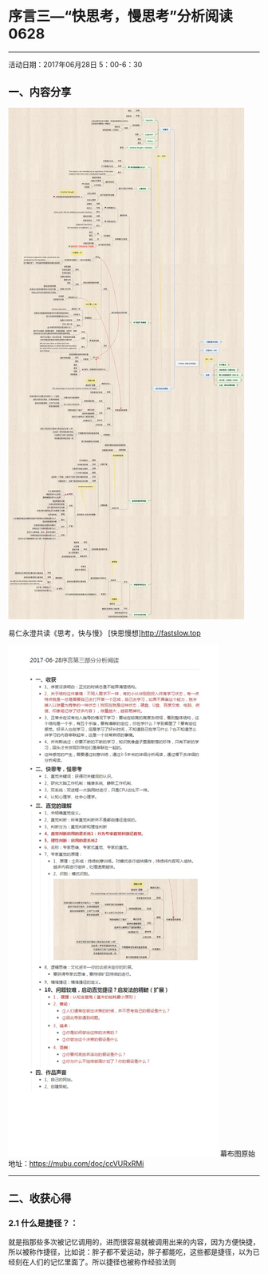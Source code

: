 # 序言三—“快思考，慢思考”分析阅读0628
**********
活动日期：2017年06月28日 5：00-6：30
## 一、内容分享


![](./_image/微信图片_20170723151215.jpg)

易仁永澄共读《思考，快与慢》
[快思慢想]<http://fastslow.top>



![](./_image/2017-06-28序言第三部分分析阅读_爱奇艺.jpg)
幕布图原始地址：<https://mubu.com/doc/ccVURxRMi>



******

## 二、收获心得


### **2.1 什么是捷径？**：

就是指那些多次被记忆调用的，进而很容易就被调用出来的内容，因为方便快捷，所以被称作捷径，比如说：胖子都不爱运动，胖子都能吃，这些都是捷径，以为已经刻在人们的记忆里面了。所以捷径也被称作经验法则
